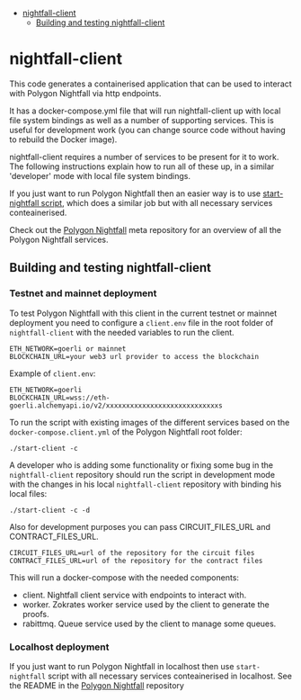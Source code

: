 <!-- START doctoc generated TOC please keep comment here to allow auto update -->
<!-- DON'T EDIT THIS SECTION, INSTEAD RE-RUN doctoc TO UPDATE -->

- [nightfall-client](#nightfall-client)
  - [Building and testing nightfall-client](#building-and-testing-nightfall-client)

<!-- END doctoc generated TOC please keep comment here to allow auto update -->

# nightfall-client

This code generates a containerised application that can be used to interact with Polygon Nightfall
via http endpoints.

It has a docker-compose.yml file that will run nightfall-client up with local file system bindings
as well as a number of supporting services. This is useful for development work (you can change
source code without having to rebuild the Docker image).

nightfall-client requires a number of services to be present for it to work. The following
instructions explain how to run all of these up, in a similar 'developer' mode with local file
system bindings.

If you just want to run Polygon Nightfall then an easier way is to use
[start-nightfall script](https://github.com/EYBlockchain/nightfall_3), which does a similar job but
with all necessary services conteainerised.

Check out the [Polygon Nightfall](https://github.com/EYBlockchain/nightfall_3) meta repository for
an overview of all the Polygon Nightfall services.

## Building and testing nightfall-client

### Testnet and mainnet deployment

To test Polygon Nightfall with this client in the current testnet or mainnet deployment you need to
configure a `client.env` file in the root folder of `nightfall-client` with the needed variables to
run the client.

```
ETH_NETWORK=goerli or mainnet
BLOCKCHAIN_URL=your web3 url provider to access the blockchain
```

Example of `client.env`:

```
ETH_NETWORK=goerli
BLOCKCHAIN_URL=wss://eth-goerli.alchemyapi.io/v2/xxxxxxxxxxxxxxxxxxxxxxxxxxxxs
```

To run the script with existing images of the different services based on the
`docker-compose.client.yml` of the Polygon Nightfall root folder:

```
./start-client -c
```

A developer who is adding some functionality or fixing some bug in the `nightfall-client` repository
should run the script in development mode with the changes in his local `nightfall-client`
repository with binding his local files:

```
./start-client -c -d
```

Also for development purposes you can pass CIRCUIT_FILES_URL and CONTRACT_FILES_URL.

```
CIRCUIT_FILES_URL=url of the repository for the circuit files
CONTRACT_FILES_URL=url of the repository for the contract files
```

This will run a docker-compose with the needed components:

- client. Nightfall client service with endpoints to interact with.
- worker. Zokrates worker service used by the client to generate the proofs.
- rabittmq. Queue service used by the client to manage some queues.

### Localhost deployment

If you just want to run Polygon Nightfall in localhost then use `start-nightfall` script with all
necessary services conteainerised in localhost. See the README in the
[Polygon Nightfall](https://github.com/EYBlockchain/nightfall_3) repository
